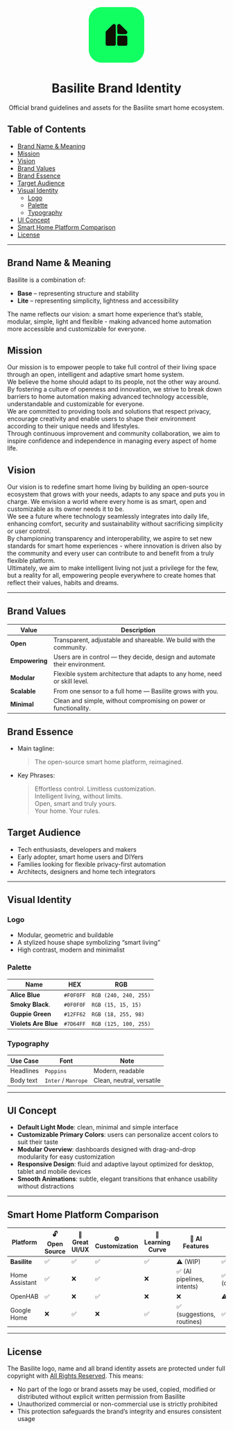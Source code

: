 <div align="center">
    <img src="./logo/exported/svg/128px/logo-128px-29.svg" width="128px">
    <h1 align="center"> Basilite Brand Identity </h1>
    <p>Official brand guidelines and assets for the Basilite smart home ecosystem.</p>
</div>

## Table of Contents
- [Brand Name & Meaning](#brand-name--meaning)
- [Mission](#mission)
- [Vision](#vision)
- [Brand Values](#brand-values)
- [Brand Essence](#brand-essence)
- [Target Audience](#target-audience)
- [Visual Identity](#visual-identity)
  - [Logo](#logo)
  - [Palette](#palette)
  - [Typography](#typography)
- [UI Concept](#ui-concept)
- [Smart Home Platform Comparison](#smart-home-platform-comparison)
- [License](#license)

---

## Brand Name & Meaning
Basilite is a combination of:
- **Base** – representing structure and stability
- **Lite** – representing simplicity, lightness and accessibility

The name reflects our vision: a smart home experience that’s stable, modular, simple, light and flexible - making advanced home automation more accessible and customizable for everyone.


## Mission
Our mission is to empower people to take full control of their living space through an open, intelligent and adaptive smart home system.  
We believe the home should adapt to its people, not the other way around.  
By fostering a culture of openness and innovation, we strive to break down barriers to home automation making advanced technology accessible, understandable and customizable for everyone.  
We are committed to providing tools and solutions that respect privacy, encourage creativity and enable users to shape their environment according to their unique needs and lifestyles.  
Through continuous improvement and community collaboration, we aim to inspire confidence and independence in managing every aspect of home life.


## Vision
Our vision is to redefine smart home living by building an open-source ecosystem that grows with your needs, adapts to any space and puts you in charge.
We envision a world where every home is as smart, open and customizable as its owner needs it to be.  
We see a future where technology seamlessly integrates into daily life, enhancing comfort, security and sustainability without sacrificing simplicity or user control.  
By championing transparency and interoperability, we aspire to set new standards for smart home experiences - where innovation is driven also by the community and every user can contribute to and benefit from a truly flexible platform.  
Ultimately, we aim to make intelligent living not just a privilege for the few, but a reality for all, empowering people everywhere to create homes that reflect their values, habits and dreams.

---

## Brand Values
| Value          | Description                                                                 |
| -------------- | --------------------------------------------------------------------------- |
| **Open**       | Transparent, adjustable and shareable. We build with the community.         |
| **Empowering** | Users are in control — they decide, design and automate their environment.  |
| **Modular**    | Flexible system architecture that adapts to any home, need or skill level.  |
| **Scalable**   | From one sensor to a full home — Basilite grows with you.                   |
| **Minimal**    | Clean and simple, without compromising on power or functionality.           |


## Brand Essence
- Main tagline:
  > The open-source smart home platform, reimagined.
- Key Phrases:
  > Effortless control. Limitless customization.  
  > Intelligent living, without limits.  
  > Open, smart and truly yours.  
  > Your home. Your rules.  


## Target Audience
- Tech enthusiasts, developers and makers
- Early adopter, smart home users and DIYers
- Families looking for flexible privacy-first automation
- Architects, designers and home tech integrators

---

## Visual Identity

### Logo
- Modular, geometric and buildable
- A stylized house shape symbolizing “smart living”
- High contrast, modern and minimalist


### Palette
| Name                 | HEX       | RGB                   |
| -------------------- | --------- | --------------------- |
| **Alice Blue**       | `#F0F0FF` | `RGB (240, 240, 255)` |
| **Smoky Black**.     | `#0F0F0F` | `RGB (15, 15, 15)`    |
| **Guppie Green**     | `#12FF62` | `RGB (18, 255, 98)`   |
| **Violets Are Blue** | `#7D64FF` | `RGB (125, 100, 255)` |


### Typography
| Use Case  | Font                | Note                      |
| --------- | ------------------- | ------------------------- |
| Headlines | `Poppins`           | Modern, readable          |
| Body text | `Inter` / `Manrope` | Clean, neutral, versatile |

---

## UI Concept
- **Default Light Mode**: clean, minimal and simple interface
- **Customizable Primary Colors**: users can personalize accent colors to suit their taste
- **Modular Overview**: dashboards designed with drag-and-drop modularity for easy customization
- **Responsive Design**: fluid and adaptive layout optimized for desktop, tablet and mobile devices
- **Smooth Animations**: subtle, elegant transitions that enhance usability without distractions

---

## Smart Home Platform Comparison
| Platform       | 🔓 Open Source  | 🎨 Great UI/UX  | ⚙️ Customization  | 🧠 Learning Curve  | 🤖 AI Features             | 🎙️ Voice Assistant  | 📈 Scalable System |
| -------------- | -------------- | --------------  | ----------------- | ------------------ | ------------------------- | ------------------- | ------------------ |
| **Basilite**   | ✅              | ✅              | ✅                | ✅                 | ⚠️ (WIP)                   | ✅                  | ✅                 |
| Home Assistant | ✅              | ❌              | ✅                | ❌                 | ✅ (AI pipelines, intents) | ✅ (customizable)   | ✅                 |
| OpenHAB        | ✅              | ❌              | ✅                | ❌                 | ❌                         | ⚠️ (basic)          | ✅                 |
| Google Home    | ❌              | ✅              | ❌                | ✅                 | ✅ (suggestions, routines) | ✅ (native)         | ⚠️ (limited).      |

---

## License
The Basilite logo, name and all brand identity assets are protected under full copyright with [All Rights Reserved](LICENSE).
This means:
- No part of the logo or brand assets may be used, copied, modified or distributed without explicit written permission from Basilite
- Unauthorized commercial or non-commercial use is strictly prohibited
- This protection safeguards the brand’s integrity and ensures consistent usage
